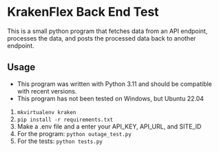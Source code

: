 # KrakenFlex Back End Test

This is a small python program that fetches data from an API endpoint, processes the data, and posts the processed data back to another endpoint.

## Usage
- This program was written with Python 3.11 and should be compatible with recent versions.
- This program has not been tested on Windows, but Ubuntu 22.04
1. ```mkvirtualenv kraken```
2. ```pip install -r requirements.txt```
3. Make a .env file and a enter your API_KEY, API_URL, and SITE_ID
4. For the program: ```python outage_test.py```
5. For the tests: ```python tests.py```

